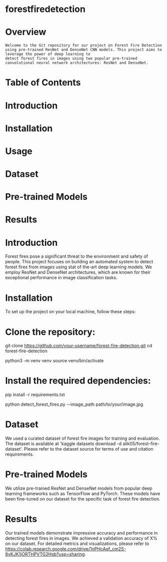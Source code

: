 # forestfiredetection
# Overview
    Welcome to the Git repository for our project on Forest Fire Detection using pre-trained ResNet and DenseNet CNN models. This project aims to leverage the power of deep learning to 
    detect forest fires in images using two popular pre-trained convolutional neural network architectures: ResNet and DenseNet.

# Table of Contents
# Introduction
# Installation
# Usage
# Dataset
# Pre-trained Models
# Results

# Introduction
   Forest fires pose a significant threat to the environment and safety of people. This project focuses on building an automated system to detect forest fires from images using stat of     the-art deep learning models. We employ ResNet and DenseNet architectures, which are known for their exceptional performance in image classification tasks.

# Installation
  To set up the project on your local machine, follow these steps:

# Clone the repository:

  git clone https://github.com/your-username/forest-fire-detection.git
  cd forest-fire-detection

  python3 -m venv venv
  source venv/bin/activate
# Install the required dependencies:

  pip install -r requirements.txt
  
  python detect_forest_fires.py --image_path path/to/your/image.jpg
# Dataset
  We used a curated dataset of forest fire images for training and evaluation. The dataset is available at 'kaggle datasets download -d alik05/forest-fire-dataset'. Please refer to the dataset source for terms of use and 
  citation requirements.

# Pre-trained Models
   We utilize pre-trained ResNet and DenseNet models from popular deep learning frameworks such as TensorFlow and PyTorch. These models have been fine-tuned on our dataset for the 
   specific task of forest fire detection.

# Results
   Our trained models demonstrate impressive accuracy and performance in detecting forest fires in images. We achieved a validation accuracy of X% on our dataset. For detailed metrics 
   and visualizations, please refer to https://colab.research.google.com/drive/1nPHcAqf_cm2S-8vKJK1jORTHPVTG2Hsb?usp=sharing.

